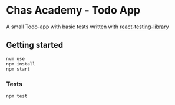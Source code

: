 # Chas Academy - Todo App

A small Todo-app with basic tests written with [react-testing-library](https://github.com/kentcdodds/react-testing-library)

## Getting started

```
nvm use
npm install
npm start
```

### Tests

```npm test```

